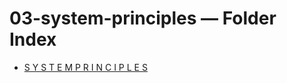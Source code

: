 <!--══════════════════════════════════════════════════
  ╔══════════════════════════════════════════════════════════════╗
  ║  ░  03-system-principles — Index  ░░░░░░░░░░░░░░░░░░░░░░░░░░░░░░░  ║
  ║                                                              ║
  ║                                                              ║
  ║                                                              ║
  ║                                                              ║
  ║           ╌╌  P L A C E H O L D E R  ╌╌                      ║
  ║                                                              ║
  ║                                                              ║
  ║                                                              ║
  ║                                                              ║
  ╚══════════════════════════════════════════════════════════════╝
    • WHAT ▸ Index of this folder
    • WHY  ▸ Quick navigation and discovery
    • HOW  ▸ Auto-generated; edit children, not this list
-->

# 03-system-principles — Folder Index

- [S Y S T E M   P R I N C I P L E S](./03-System-Principles.md)

<!-- DOC META: VERSION=1.0 | UPDATED=2025-09-17T20:45:45Z -->
